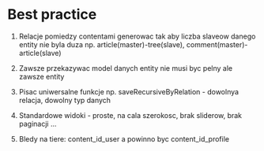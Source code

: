 Best practice
=============

1. Relacje pomiedzy contentami generowac tak aby liczba slaveow danego entity nie byla duza
   np. article(master)-tree(slave), comment(master)-article(slave)
   
2. Zawsze przekazywac model danych entity nie musi byc pelny ale zawsze entity

3. Pisac uniwersalne funkcje np. saveRecursiveByRelation - dowolnya relacja, dowolny typ danych

4. Standardowe widoki - proste, na cala szerokosc, brak sliderow, brak paginacji ...

5. Bledy na tiere: content_id_user a powinno byc content_id_profile
